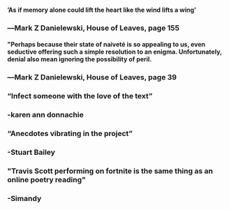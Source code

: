 #### ’As if memory alone could lift the heart like the wind lifts a wing’
### ―Mark Z Danielewski, House of Leaves, page 155

#### "Perhaps because their state of naiveté is so appealing to us, even seductive offering such a simple resolution to an enigma. Unfortunately, denial also mean ignoring the possibility of peril.
### ―Mark Z Danielewski, House of Leaves, page 39

### “Infect someone with the love of the text” 
### -karen ann donnachie

### “Anecdotes vibrating in the project” 
### -Stuart Bailey

### "Travis Scott performing on fortnite is the same thing as an online poetry reading"
### -Simandy

